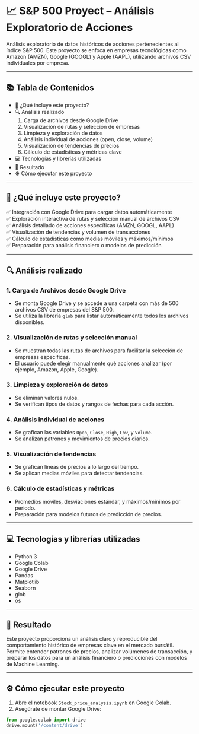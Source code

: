 # 📈 S&P 500 Proyect – Análisis Exploratorio de Acciones

Análisis exploratorio de datos históricos de acciones pertenecientes al índice S&P 500. Este proyecto se enfoca en empresas tecnológicas como Amazon (AMZN), Google (GOOGL) y Apple (AAPL), utilizando archivos CSV individuales por empresa.

---

## 📚 Tabla de Contenidos
- 🧠 ¿Qué incluye este proyecto?
- 🔍 Análisis realizado
  1. Carga de archivos desde Google Drive
  2. Visualización de rutas y selección de empresas
  3. Limpieza y exploración de datos
  4. Análisis individual de acciones (open, close, volume)
  5. Visualización de tendencias de precios
  6. Cálculo de estadísticas y métricas clave
- 💻 Tecnologías y librerías utilizadas
- 🚀 Resultado
- ⚙️ Cómo ejecutar este proyecto

---

## 🧠 ¿Qué incluye este proyecto?
✅ Integración con Google Drive para cargar datos automáticamente  
✅ Exploración interactiva de rutas y selección manual de archivos CSV  
✅ Análisis detallado de acciones específicas (AMZN, GOOGL, AAPL)  
✅ Visualización de tendencias y volumen de transacciones  
✅ Cálculo de estadísticas como medias móviles y máximos/mínimos  
✅ Preparación para análisis financiero o modelos de predicción  

---

## 🔍 Análisis realizado

### 1. Carga de Archivos desde Google Drive
- Se monta Google Drive y se accede a una carpeta con más de 500 archivos CSV de empresas del S&P 500.
- Se utiliza la librería `glob` para listar automáticamente todos los archivos disponibles.

### 2. Visualización de rutas y selección manual
- Se muestran todas las rutas de archivos para facilitar la selección de empresas específicas.
- El usuario puede elegir manualmente qué acciones analizar (por ejemplo, Amazon, Apple, Google).

### 3. Limpieza y exploración de datos
- Se eliminan valores nulos.
- Se verifican tipos de datos y rangos de fechas para cada acción.

### 4. Análisis individual de acciones
- Se grafican las variables `Open`, `Close`, `High`, `Low`, y `Volume`.
- Se analizan patrones y movimientos de precios diarios.

### 5. Visualización de tendencias
- Se grafican líneas de precios a lo largo del tiempo.
- Se aplican medias móviles para detectar tendencias.

### 6. Cálculo de estadísticas y métricas
- Promedios móviles, desviaciones estándar, y máximos/mínimos por periodo.
- Preparación para modelos futuros de predicción de precios.

---

## 💻 Tecnologías y librerías utilizadas
- Python 3
- Google Colab
- Google Drive
- Pandas
- Matplotlib
- Seaborn
- glob
- os

---

## 🚀 Resultado
Este proyecto proporciona un análisis claro y reproducible del comportamiento histórico de empresas clave en el mercado bursátil. Permite entender patrones de precios, analizar volúmenes de transacción, y preparar los datos para un análisis financiero o predicciones con modelos de Machine Learning.

---

## ⚙️ Cómo ejecutar este proyecto

1. Abre el notebook `Stock_price_analysis.ipynb` en Google Colab.
2. Asegúrate de montar Google Drive:
```python
from google.colab import drive
drive.mount('/content/drive')
